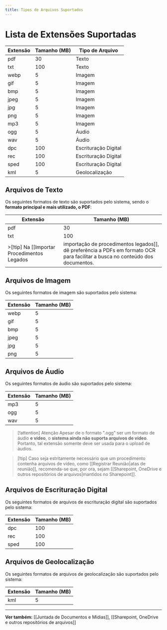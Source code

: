 ```yaml
---
title: Tipos de Arquivos Suportados
---
```

# Lista de Extensões Suportadas

| Extensão | Tamanho (MB) | Tipo de Arquivo      |
| -------- | ------------ | -------------------- |
| pdf      | 30           | Texto                |
| txt      | 100          | Texto                |
| webp     | 5            | Imagem               |
| gif      | 5            | Imagem               |
| bmp      | 5            | Imagem               |
| jpeg     | 5            | Imagem               |
| jpg      | 5            | Imagem               |
| png      | 5            | Imagem               |
| mp3      | 5            | Imagem               |
| ogg      | 5            | Áudio                |
| wav      | 5            | Áudio                |
| dpc      | 100          | Escrituração Digital |
| rec      | 100          | Escrituração Digital |
| sped     | 100          | Escrituração Digital |
| kml      | 5            | Geolocalização       |
## Arquivos de Texto
Os seguintes formatos de texto são suportados pelo sistema, sendo o **formato principal e mais utilizado, o PDF**:

| Extensão | Tamanho (MB) |
| -------- | ------------ |
| pdf      | 30           |
| txt      | 100          |
>[!tip] Na [[Importar Procedimentos Legados|importação de procedimentos legados]], dê preferência a PDFs em formato OCR para facilitar a busca no conteúdo dos documentos.
## Arquivos de Imagem
Os seguintes formatos de imagem são suportados pelo sistema:

| Extensão | Tamanho (MB) |
| -------- | ------------ |
| webp     | 5            |
| gif      | 5            |
| bmp      | 5            |
| jpeg     | 5            |
| jpg      | 5            |
| png      | 5            |
## Arquivos de Áudio
Os seguintes formatos de áudio são suportados pelo sistema:

| Extensão | Tamanho (MB) |
| -------- | ------------ |
| mp3      | 5            |
| ogg      | 5            |
| wav      | 5            |
>[!attention] Atenção
> Apesar de o formato ".ogg" ser um formato de áudio **e vídeo**, o **sistema ainda não suporta arquivos de vídeo**. Portanto, tal extensão somente deve ser usada para o upload de áudios.

> [!tip] Caso seja estritamente necessário que um procedimento contenha arquivos de vídeo, como [[Registrar Reunião|atas de reunião]], recomenda-se que, por ora, sejam [[Sharepoint, OneDrive e outros repositórios de arquivos|mantidos no Sharepoint]].

## Arquivos de Escrituração Digital
Os seguintes formatos de arquivos de escrituração digital são suportados pelo sistema:

| Extensão | Tamanho (MB) |
| -------- | ------------ |
| dpc      | 100          |
| rec      | 100          |
| sped     | 100          |
## Arquivos de Geolocalização
Os seguintes formatos de arquivos de geolocalização são suportados pelo sistema:

| Extensão | Tamanho (MB) |
| -------- | ------------ |
| kml      | 5            |
___
**Ver também:** [[Juntada de Documentos e Mídias]], [[Sharepoint, OneDrive e outros repositórios de arquivos]]
